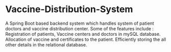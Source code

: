 # Vaccine-Distribution-System
A Spring Boot based backend system which handles system of patient doctors and vaccine distribution center.
Some of the features include :
Registration of patients, Vaccine centers and doctors in mySQL database.
Allocation of vaccine and certificates to the patient.
Efficiently storing the all other details in the relational database.
